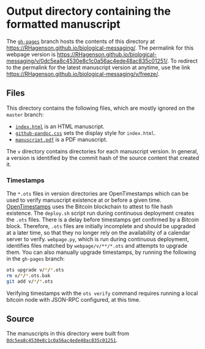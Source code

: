 # Output directory containing the formatted manuscript

The [`gh-pages`](https://github.com/RHagenson/biological-messaging/tree/gh-pages) branch hosts the contents of this directory at https://RHagenson.github.io/biological-messaging/.
The permalink for this webpage version is https://RHagenson.github.io/biological-messaging/v/0dc5ea8c4530e8c1c0a56ac4ede48ac835c01251/.
To redirect to the permalink for the latest manuscript version at anytime, use the link https://RHagenson.github.io/biological-messaging/v/freeze/.

## Files

This directory contains the following files, which are mostly ignored on the `master` branch:

+ [`index.html`](index.html) is an HTML manuscript.
+ [`github-pandoc.css`](github-pandoc.css) sets the display style for `index.html`.
+ [`manuscript.pdf`](manuscript.pdf) is a PDF manuscript.

The `v` directory contains directories for each manuscript version.
In general, a version is identified by the commit hash of the source content that created it.

### Timestamps

The `*.ots` files in version directories are OpenTimestamps which can be used to verify manuscript existence at or before a given time.
[OpenTimestamps](https://opentimestamps.org/) uses the Bitcoin blockchain to attest to file hash existence.
The `deploy.sh` script run during continuous deployment creates the `.ots` files.
There is a delay before timestamps get confirmed by a Bitcoin block.
Therefore, `.ots` files are initially incomplete and should be upgraded at a later time, so that they no longer rely on the availability of a calendar server to verify.
`webpage.py`, which is run during continuous deployment, identifies files matched by `webpage/v/**/*.ots` and attempts to upgrade them.
You can also manually upgrade timestamps, by running the following in the `gh-pages` branch:

```sh
ots upgrade v/*/*.ots
rm v/*/*.ots.bak
git add v/*/*.ots
```

Verifying timestamps with the `ots verify` command requires running a local bitcoin node with JSON-RPC configured, at this time.

## Source

The manuscripts in this directory were built from
[`0dc5ea8c4530e8c1c0a56ac4ede48ac835c01251`](https://github.com/RHagenson/biological-messaging/commit/0dc5ea8c4530e8c1c0a56ac4ede48ac835c01251).
